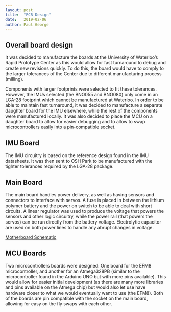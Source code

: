```yaml
---
layout: post
title:  "PCB Design"
date:   2019-02-06
author: Paul George
---
```


## Overall board design

It was decided to manufacture the boards at the University of Waterloo’s Rapid Prototype Center as this would allow for fast turnaround to debug and create new revisions quickly. To do this, the board would have to comply to the larger tolerances of the Center due to different manufacturing process (milling).

Components with larger footprints were selected to fit these tolerances. However, the IMUs selected (the BNO055 and BNO080) only come in an LGA-28 footprint which cannot be manufactured at Waterloo. In order to be able to maintain fast turnaround, it was decided to manufacture a separate daughter board for the IMU elsewhere, while the rest of the components were manufactured locally. It was also decided to place the MCU on a daughter board to allow for easier debugging and to allow to swap microcontrollers easily into a pin-compatible socket.


## IMU Board

The IMU circuitry is based on the reference design found in the IMU datasheets. It was then sent to OSH Park to be manufactured with the tighter tolerances required by the LGA-28 package.


## Main Board

The main board handles power delivery, as well as having sensors and connectors to interface with servos. A fuse is placed in between the lithium polymer battery and the power on switch to be able to deal with short circuits. A linear regulator was used to produce the voltage that powers the sensors and other logic circuitry, while the power rail (that powers the servos) can be run directly from the battery voltage. Electrolytic capacitor are used on both power lines to handle any abrupt changes in voltage.

[Motherboard Schematic](/assets/schematics/Main.pdf)

## MCU Boards

Two microcontrollers boards were designed: One board for the EFM8 microcontroller, and another for an Atmega328PB (similar to the microcontroller found in the Arduino UNO but with more pins available). This would allow for easier initial development (as there are many more libraries and pins available on the Atmega chip) but would also let use have hardware closer to what we would eventually want to use (the EFM8). Both of the boards are pin compatible with the socket on the main board, allowing for easy on the fly swaps with each other.

